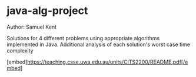 # java-alg-project

Author: Samuel Kent

Solutions for 4 different problems using appropriate algorithms implemented in Java. Additional analysis of each solution's worst case time complexity

[embed]https://teaching.csse.uwa.edu.au/units/CITS2200/README.pdf[/embed]



